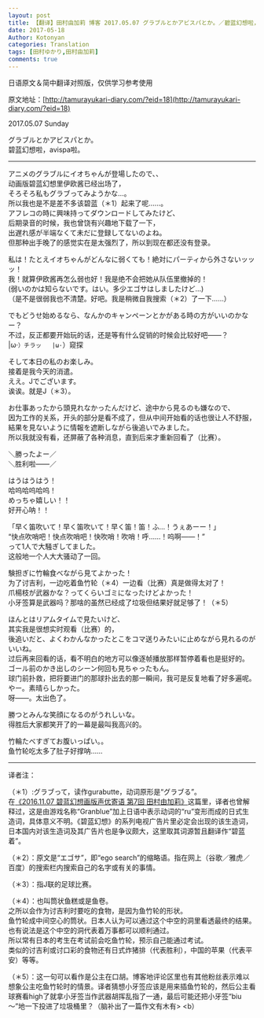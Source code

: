 ```yaml
---
layout: post
title: 【翻译】田村由加莉 博客 2017.05.07 グラブルとかアビスパとか。／碧蓝幻想啦，avispa啦。
date: 2017-05-18
Author: Kotonyan
categories: Translation
tags: [田村ゆかり,田村由加莉]
comments: true
---
```


日语原文＆简中翻译对照版，仅供学习参考使用

原文地址：[http://tamurayukari-diary.com/?eid=18](http://tamurayukari-diary.com/?eid=18) 

2017.05.07 Sunday

グラブルとかアビスパとか。  
碧蓝幻想啦，avispa啦。

---

アニメのグラブルにイオちゃんが登場したので、、  
动画版碧蓝幻想里伊欧酱已经出场了，  
そろそろ私もグラブってみようかな…。  
所以我也是不是差不多该碧蓝（＊1）起来了呢……。  
アフレコの時に興味持ってダウンロードしてみたけど、  
后期录音的时候，我也曾饶有兴趣地下载了一下，  
出遅れ感が半端なくて未だに登録してないのよね。  
但那种出手晚了的感觉实在是太强烈了，所以到现在都还没有登录。

私は！たとえイオちゃんがどんなに弱くても！絶対にパーティから外さないッッッ！  
我！就算伊欧酱再怎么弱也好！我是绝不会把她从队伍里撤掉的！  
(弱いのかは知らないです。はい。多少エゴサはしましたけど…)  
（是不是很弱我也不清楚。好吧。我是稍微自我搜索（＊2）了一下……）

でもどうせ始めるなら、なんかのキャンペーンとかがある時の方がいいのかなー？  
不过，反正都要开始玩的话，还是等有什么促销的时候会比较好吧——？  
|ω·`）チラッ  
|ω·`）窥探

そして本日の私のお楽しみ。  
接着是我今天的消遣。  
ええ。Jでございます。  
诶诶。就是J（＊3）。

お仕事あったから頭見れなかったんだけど、途中から見るのも嫌なので、  
因为工作的关系，开头的部分是看不成了，但从中间开始看的话也很让人不舒服，  
結果を見ないように情報を遮断しながら後追いでみました。  
所以我就没有看，还屏蔽了各种消息，直到后来才重新回看了（比赛）。

＼勝ったよー／  
＼胜利啦——／

はうはうはう！  
哈呜哈呜哈呜！  
めっちゃ嬉しい！！  
好开心呐！！

「早く笛吹いて！早く笛吹いて！早く笛！笛！ふ…！うぇあーー！」  
“快点吹哨吧！快点吹哨吧！快吹哨！吹哨！呼……！呜啊——！”  
って1人で大騒ぎしてました。  
这般地一个人大大骚动了一回。

験担ぎに竹輪食べながら見てよかった！  
为了讨吉利，一边吃着鱼竹轮（＊4）一边看（比赛）真是做得太对了！  
爪楊枝が武器かな？ってくらいゴミになったけどよかった！  
小牙签算是武器吗？那啥的虽然已经成了垃圾但结果好就足够了！（＊5）

ほんとはリアムタイムで見たいけど、  
其实我是很想实时观看（比赛）的，  
後追いだと、よくわかんなかったとこをコマ送りみたいに止めながら見れるのがいいね。  
过后再来回看的话，看不明白的地方可以像逐帧播放那样暂停着看也是挺好的。  
ゴール前のかき出しのシーン何回も見ちゃったもん。  
球门前扑救，把将要进门的那球扑出去的那一瞬间，我可是反复地看了好多遍呢。  
やー。素晴らしかった。  
呀——。太出色了。

勝つとみんな笑顔になるのがうれしいな。  
得胜后大家都笑开了的一幕是最叫我高兴的。

竹輪たべすぎてお腹いっぱい。。  
鱼竹轮吃太多了肚子好撑呐……

---

译者注：

（＊1）:グラブって，读作gurabutte，动词原形是“グラブる”。  
在[《2016.11.07 碧蓝幻想画版声优寄语 第7回 田村由加莉》](https://kotonyan.github.io/loft/Translation-GranblueFantasy-Cast-Comment-TamuraYukari/)这篇里，译者也曾解释过，这是由游戏名称“Granblue”加上日语中表示动词的“ru”变形而成的日式生造词，具体意义不明。《碧蓝幻想》的系列电视广告片里必定会出现的该生造词，日本国内对该生造词及其广告片也是争议颇大，这里取其词源暂且翻译作“碧蓝着”。

（＊2）：原文是“エゴサ”，即“ego search”的缩略语。指在网上（谷歌／雅虎／百度）的搜索栏内搜索自己的名字或有关的事情。

（＊3）：指J联的足球比赛。

（＊4）：也叫筒状鱼糕或是鱼卷。  
之所以会作为讨吉利时要吃的食物，是因为鱼竹轮的形状。  
鱼竹轮成中间空心的筒状。日本人认为可以通过这个中空的洞里看透最终的结果。也有说法是这个中空的洞代表着万事都可以顺利通过。  
所以常有日本的考生在考试前会吃鱼竹轮，预示自己能通过考试。  
类似的讨吉利或讨口彩的食物还有日式炸猪排（代表胜利），中国的苹果（代表平安）等等。

（＊5）：这一句可以看作是公主在口胡。博客地评论区里也有其他粉丝表示难以想象公主吃鱼竹轮时的情景。译者猜想小牙签应该是用来插鱼竹轮的，然后公主看球赛看high了就拿小牙签当作武器胡挥乱指了一通，最后可能还把小牙签“biu～”地一下投进了垃圾桶里？（脑补出了一篇作文有木有> <b）
